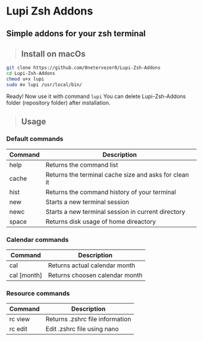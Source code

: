 # Lupi Zsh Addons
## Simple addons for your zsh terminal

> ## Install on macOs

```bash
git clone https://github.com/0netervezer0/Lupi-Zsh-Addons
cd Lupi-Zsh-Addons
chmod u+x lupi
sudo mv lupi /usr/local/bin/
```
Ready! Now use it with command ```lupi```
You can delete Lupi-Zsh-Addons folder (repository folder) after installation.
> ## Usage
### Default commands
| Command  | Description |
| ------------- | ------------- |
| help | Returns the command list |
| cache  | Returns the terminal cache size and asks for clean it  |
| hist  | Returns the command history of your terminal  |
| new | Starts a new terminal session |
| newc | Starts a new terminal session in current directory |
| space | Returns disk usage of home direactory |
### Calendar commands
| Command  | Description |
| ------------- | ------------- |
| cal | Returns actual calendar month |
| cal [month]  | Returns choosen calendar month |
### Resource commands
| Command  | Description |
| ------------- | ------------- |
| rc view | Returns .zshrc file information |
| rc edit | Edit .zshrc file using nano |
